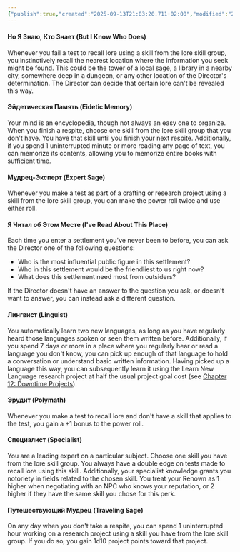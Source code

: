 ```yaml
---
{"publish":true,"created":"2025-09-13T21:03:20.711+02:00","modified":"2025-09-14T00:33:14.706+02:00","cssclasses":""}
---
```


#### Но Я Знаю, Кто Знает (But I Know Who Does)

Whenever you fail a test to recall lore using a skill from the lore skill group, you instinctively recall the nearest location where the information you seek might be found. This could be the tower of a local sage, a library in a nearby city, somewhere deep in a dungeon, or any other location of the Director's determination. The Director can decide that certain lore can't be revealed this way.

#### Эйдетическая Память (Eidetic Memory)

Your mind is an encyclopedia, though not always an easy one to organize. When you finish a respite, choose one skill from the lore skill group that you don't have. You have that skill until you finish your next respite. Additionally, if you spend 1 uninterrupted minute or more reading any page of text, you can memorize its contents, allowing you to memorize entire books with sufficient time.

#### Мудрец-Эксперт (Expert Sage)

Whenever you make a test as part of a crafting or research project using a skill from the lore skill group, you can make the power roll twice and use either roll.


#### Я Читал об Этом Месте (I've Read About This Place)

Each time you enter a settlement you've never been to before, you can ask the Director one of the following questions:

- Who is the most influential public figure in this settlement?
- Who in this settlement would be the friendliest to us right now?
- What does this settlement need most from outsiders?

If the Director doesn't have an answer to the question you ask, or doesn't want to answer, you can instead ask a different question.


#### Лингвист (Linguist)

You automatically learn two new languages, as long as you have regularly heard those languages spoken or seen them written before. Additionally, if you spend 7 days or more in a place where you regularly hear or read a language you don't know, you can pick up enough of that language to hold a conversation or understand basic written information. Having picked up a language this way, you can subsequently learn it using the Learn New Language research project at half the usual project goal cost (see [Chapter 12: Downtime Projects](#page-307-2)).

#### Эрудит (Polymath)

Whenever you make a test to recall lore and don't have a skill that applies to the test, you gain a +1 bonus to the power roll.


#### Специалист (Specialist)

You are a leading expert on a particular subject. Choose one skill you have from the lore skill group. You always have a double edge on tests made to recall lore using this skill. Additionally, your specialist knowledge grants you notoriety in fields related to the chosen skill. You treat your Renown as 1 higher when negotiating with an NPC who knows your reputation, or 2 higher if they have the same skill you chose for this perk.


#### Путешествующий Мудрец (Traveling Sage)

On any day when you don't take a respite, you can spend 1 uninterrupted hour working on a research project using a skill you have from the lore skill group. If you do so, you gain 1d10 project points toward that project.



